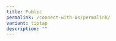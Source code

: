 ```yaml
---
title: Public
permalink: /connect-with-us/permalink/
variant: tiptap
description: ""
---
```

<p></p>